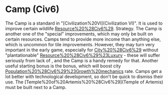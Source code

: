 # Camp (Civ6)

The Camp is a standard in "[Civilization%20VI](Civilization VI)". It is used to improve certain wildlife [Resource%20%28Civ6%29](resources).
Strategy.
The Camp is another one of the "special" improvements, which may only be built on certain resources. Camps tend to provide more income than anything else, which is uncommon for tile improvements. However, they may turn very important in the early game, especially for [City%20%28Civ6%29](cities) without "plantationable" [Resource%20%28Civ6%29%23Luxury](Luxuries) - these will suffer seriously from lack of , and the Camp is a handy remedy for that.
Another useful starting bonus is the bonus, which will boost city [Population%20%28Civ6%29%23Growth%20mechanics](growth) rate. Camps get a lot better with technological development, so don't be quick to dismiss their use.
The [Temple%20of%20Artemis%20%28Civ6%29](Temple of Artemis) must be built next to a Camp.